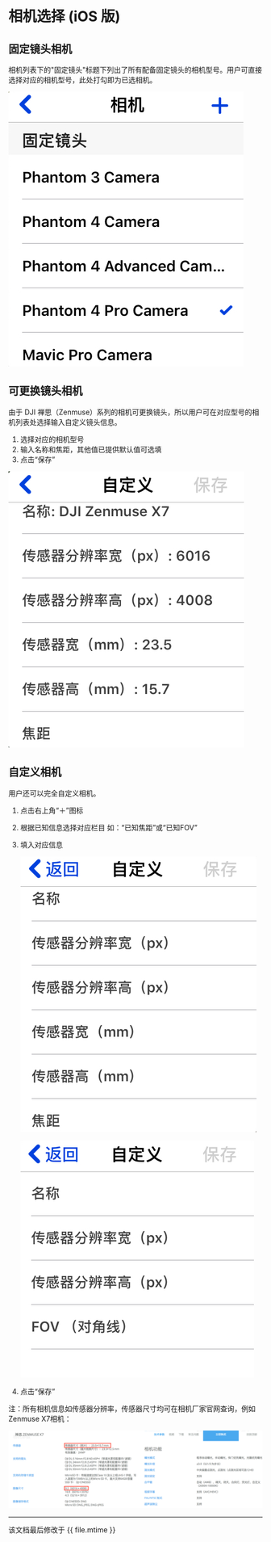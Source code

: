 # 相机选择 (iOS 版)

## 固定镜头相机

相机列表下的"固定镜头"标题下列出了所有配备固定镜头的相机型号。用户可直接选择对应的相机型号，此处打勾即为已选相机。

![固定镜头相机](../../assets/camera-selection-ios-fixed-lens-cn.jpg)

## 可更换镜头相机
由于 DJI 禅思（Zenmuse）系列的相机可更换镜头，所以用户可在对应型号的相机列表处选择输入自定义镜头信息。

1. 选择对应的相机型号
2. 输入名称和焦距，其他值已提供默认值可选填
3. 点击“保存”

![](../../assets/camera-selection-ios-custom-example-x7-cn.jpg)


## 自定义相机
用户还可以完全自定义相机。

1. 点击右上角“＋”图标
2. 根据已知信息选择对应栏目 如：“已知焦距”或“已知FOV”
3. 填入对应信息

	![自定义焦距](../../assets/camera-selection-ios-known-focal-length-cn.jpg)

	![自定义fov](../../assets/camera-selection-ios-known-fov-cn.jpg)

4. 点击“保存”

注：所有相机信息如传感器分辨率，传感器尺寸均可在相机厂家官网查询，例如 Zenmuse X7相机：

![x7](../../assets/camera-selection-param-example-x7-cn.png)

---

该文档最后修改于 {{ file.mtime }}
